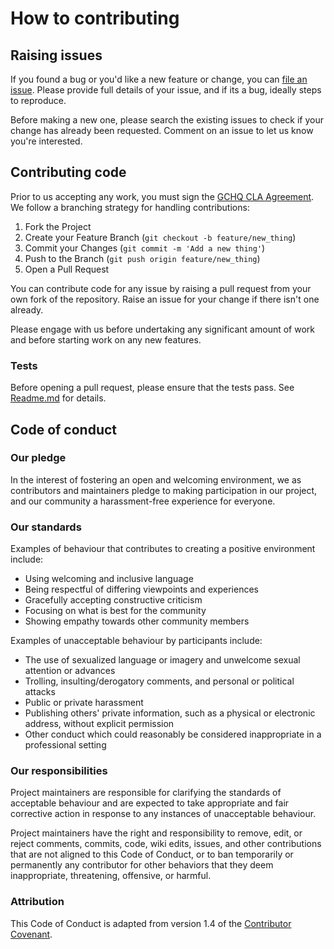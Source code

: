 # How to contributing

## Raising issues

If you found a bug or you'd like a new feature or change, you can [file an issue](https://github.com/gchq/ld-explorer/issues). Please provide full details of your issue, and if its a bug, ideally steps to reproduce.

Before making a new one, please search the existing issues to check if your change has already been requested. Comment on an issue to let us know you're interested.

## Contributing code

Prior to us accepting any work, you must sign the [GCHQ CLA Agreement](https://cla-assistant.io/gchq/ld-explorer). We follow a branching strategy for handling contributions:

1. Fork the Project
2. Create your Feature Branch (`git checkout -b feature/new_thing`)
3. Commit your Changes (`git commit -m 'Add a new thing'`)
4. Push to the Branch (`git push origin feature/new_thing`)
5. Open a Pull Request

You can contribute code for any issue by raising a pull request from your own fork of the repository. Raise an issue for your change if there isn't one already.

Please engage with us before undertaking any significant amount of work and before starting work on any new features.

### Tests

Before opening a pull request, please ensure that the tests pass. See [Readme.md](./README.md) for details.

## Code of conduct

### Our pledge

In the interest of fostering an open and welcoming environment, we as contributors and maintainers pledge to making participation in our project, and our community a harassment-free experience for everyone.

### Our standards

Examples of behaviour that contributes to creating a positive environment include:

- Using welcoming and inclusive language
- Being respectful of differing viewpoints and experiences
- Gracefully accepting constructive criticism
- Focusing on what is best for the community
- Showing empathy towards other community members

Examples of unacceptable behaviour by participants include:

- The use of sexualized language or imagery and unwelcome sexual attention or advances
- Trolling, insulting/derogatory comments, and personal or political attacks
- Public or private harassment
- Publishing others' private information, such as a physical or electronic address, without explicit permission
- Other conduct which could reasonably be considered inappropriate in a professional setting

### Our responsibilities

Project maintainers are responsible for clarifying the standards of acceptable behaviour and are expected to take appropriate and fair corrective action in response to any instances of unacceptable behaviour.

Project maintainers have the right and responsibility to remove, edit, or reject comments, commits, code, wiki edits, issues, and other contributions that are not aligned to this Code of Conduct, or to ban temporarily or permanently any contributor for other behaviors that they deem inappropriate, threatening, offensive, or harmful.

### Attribution

This Code of Conduct is adapted from version 1.4 of the [Contributor Covenant](http://contributor-covenant.org/version/1/4/).
